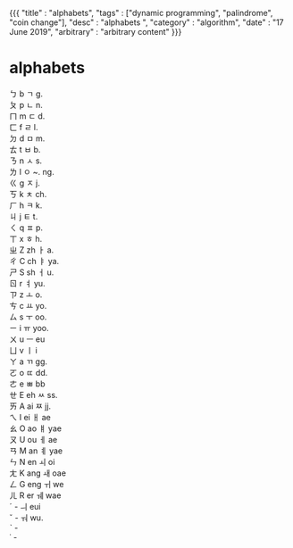 {{{
  "title" : "alphabets",
  "tags" : ["dynamic programming", "palindrome", "coin change"],
  "desc" : "alphabets ",
  "category" : "algorithm",
  "date" : "17 June 2019",
  "arbitrary" : "arbitrary content"
}}}

# alphabets #

ㄅ 	    b          ㄱ  g.           
ㄆ 	    p          ㄴ  n.           
ㄇ 	    m          ㄷ  d.           
ㄈ 	    f          ㄹ  l.           
ㄉ 	    d          ㅁ  m.           
ㄊ 	    t          ㅂ  b.           
ㄋ 	    n          ㅅ  s.           
ㄌ 	    l          ㅇ  ~. ng.       
ㄍ 	    g          ㅈ  j.           
ㄎ 	    k          ㅊ  ch.          
ㄏ 	    h          ㅋ  k.           
ㄐ 	    j          ㅌ  t.           
ㄑ 	    q          ㅍ  p.           
ㄒ 	    x          ㅎ  h.           
ㄓ 	    Z  zh      ㅏ  a.           
ㄔ 	    C  ch      ㅑ  ya.          
ㄕ 	    S  sh      ㅓ  u.           
ㄖ 	    r          ㅕ  yu.          
ㄗ 	    z          ㅗ  o.           
ㄘ 	    c          ㅛ  yo.          
ㄙ 	    s          ㅜ  oo.          
ㄧ 	    i          ㅠ  yoo.         
ㄨ 	    u          ㅡ  eu           
ㄩ 	    v          ㅣ  i            
ㄚ 	    a          ㄲ  gg.          
ㄛ 	    o          ㄸ  dd.          
ㄜ 	    e          ㅃ  bb           
ㄝ 	    E  eh      ㅆ  ss.          
ㄞ 	    A  ai      ㅉ  jj.          
ㄟ 	    I  ei      ㅐ  ae           
ㄠ 	    O  ao      ㅒ  yae          
ㄡ 	    U  ou      ㅔ  ae           
ㄢ 	    M  an      ㅖ  yae          
ㄣ 	    N  en      ㅚ  oi           
ㄤ 	    K  ang     ㅙ  oae          
ㄥ 	    G  eng     ㅟ  we           
ㄦ 	    R  er      ㅞ  wae          
ˊ  	    -          ㅢ  eui          
ˇ  	    -          ㅝ  wu.          
ˋ  	    -                           
˙  	    -                           
